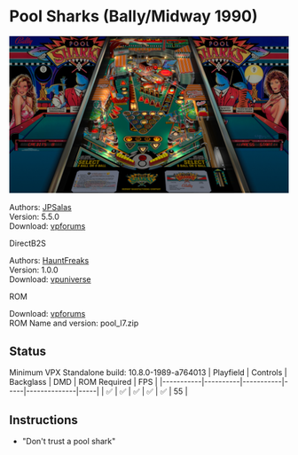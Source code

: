 # Pool Sharks (Bally/Midway 1990)

![Table Preview](../../images/vpx-pool-sharks-preview.jpg)

Authors: [JPSalas](https://www.vpforums.org/index.php?showuser=277)  
Version: 5.5.0  
Download: [vpforums](https://www.vpforums.org/index.php?app=downloads&showfile=13790)

DirectB2S

Authors: [HauntFreaks](https://vpuniverse.com/profile/5216-hauntfreaks/)  
Version: 1.0.0  
Download: [vpuniverse](https://vpuniverse.com/files/file/16155-pool-sharks-bally-1990-b2s-with-full-dmd/)

ROM

Download: [vpforums](https://www.vpforums.org/index.php?app=downloads&showfile=947)  
ROM Name and version: pool_l7.zip

## Status 

Minimum VPX Standalone build: 10.8.0-1989-a764013
| Playfield | Controls | Backglass | DMD | ROM Required | FPS | 
|-----------|----------|-----------|-----|--------------|-----|
| :white_check_mark: | :white_check_mark: | :white_check_mark: | :white_check_mark: | :white_check_mark: | 55 |

## Instructions

- "Don't trust a pool shark"
